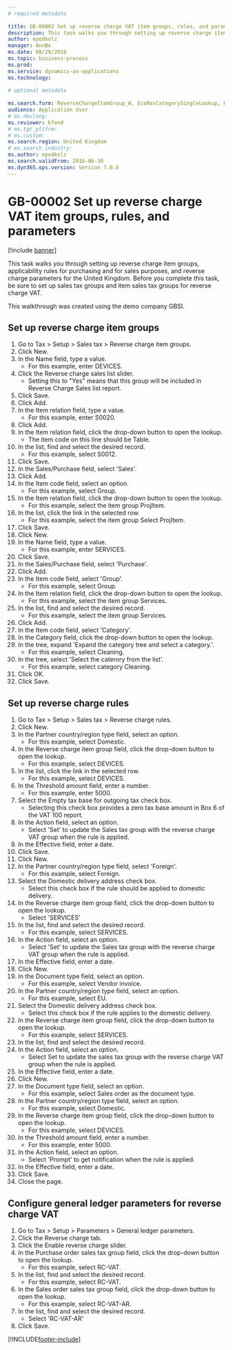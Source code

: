 ```yaml
--- 
# required metadata 
 
title: GB-00002 Set up reverse charge VAT item groups, rules, and parameters
description: This task walks you through setting up reverse charge item groups, applicability rules for purchasing and for sales purposes, and reverse charge parameters for the United Kingdom. 
author: epodkolz
manager: AnnBe 
ms.date: 08/29/2018
ms.topic: business-process 
ms.prod:  
ms.service: dynamics-ax-applications 
ms.technology:  
 
# optional metadata 
 
ms.search.form: ReverseChargeItemGroup_W, EcoResCategorySingleLookup, ReverseChargeRule_W, LedgerParameters, TaxGroupLookup   
audience: Application User 
# ms.devlang:  
ms.reviewer: kfend
# ms.tgt_pltfrm:  
# ms.custom:  
ms.search.region: United Kingdom
# ms.search.industry: 
ms.author: epodkolz
ms.search.validFrom: 2016-06-30 
ms.dyn365.ops.version: Version 7.0.0 
---
```

# GB-00002 Set up reverse charge VAT item groups, rules, and parameters

[!include [banner](../../includes/banner.md)]

This task walks you through setting up reverse charge item groups, applicability rules for purchasing and for sales purposes, and reverse charge parameters for the United Kingdom.  Before you complete this task, be sure to set up sales tax groups and item sales tax groups for reverse charge VAT. 

This walkthrough was created using the demo company GBSI.


## Set up reverse charge item groups
1. Go to Tax > Setup > Sales tax > Reverse charge item groups.
2. Click New.
3. In the Name field, type a value.
    * For this example, enter DEVICES.  
4. Click the Reverse charge sales list slider.
    * Setting this to "Yes"  means that this group will be included in Reverse Charge Sales list report.  
5. Click Save.
6. Click Add.
7. In the Item relation field, type a value.
    * For this example, enter S0020.  
8. Click Add.
9. In the Item relation field, click the drop-down button to open the lookup.
    * The item code on this line should be Table.  
10. In the list, find and select the desired record.
    * For this example, select S0012.  
11. Click Save.
12. In the Sales/Purchase field, select 'Sales'.
13. Click Add.
14. In the Item code field, select an option.
    * For this example, select Group.  
15. In the Item relation field, click the drop-down button to open the lookup.
    * For this example, select the item group ProjItem.  
16. In the list, click the link in the selected row.
    * For this example, select the item group Select ProjItem.  
17. Click Save.
18. Click New.
19. In the Name field, type a value.
    * For this example, enter SERVICES.  
20. Click Save.
21. In the Sales/Purchase field, select 'Purchase'.
22. Click Add.
23. In the Item code field, select 'Group'.
    * For this example, select Group.  
24. In the Item relation field, click the drop-down button to open the lookup.
    * For this example, select the item group Services.  
25. In the list, find and select the desired record.
    * For this example, select the item group Services.  
26. Click Add.
27. In the Item code field, select 'Category'.
28. In the Category field, click the drop-down button to open the lookup.
29. In the tree, expand 'Expand the category tree and select a category.'.
    * For this example, select Cleaning.  
30. In the tree, select 'Select the caterory from the list'.
    * For this example, select category Cleaning.  
31. Click OK.
32. Click Save.

## Set up reverse charge rules
1. Go to Tax > Setup > Sales tax > Reverse charge rules.
2. Click New.
3. In the Partner country/region type field, select an option.
    * For this example, select Domestic.  
4. In the Reverse charge item group field, click the drop-down button to open the lookup.
    * For this example, select DEVICES.  
5. In the list, click the link in the selected row.
    * For this example, select DEVICES.  
6. In the Threshold amount field, enter a number.
    * For this example, enter 5000.  
7. Select the Empty tax base for outgoing tax check box.
    * Selecting this check box provides a zero tax base amount in Box 6 of the VAT 100 report.  
8. In the Action field, select an option.
    * Select 'Set' to update the Sales tax group with the reverse charge VAT group when the rule is applied.  
9. In the Effective field, enter a date.
10. Click Save.
11. Click New.
12. In the Partner country/region type field, select 'Foreign'.
    * For this example, select Foreign.  
13. Select the Domestic delivery address check box.
    * Select this check box if the rule should be applied to domestic delivery.  
14. In the Reverse charge item group field, click the drop-down button to open the lookup.
    * Select 'SERVICES'  
15. In the list, find and select the desired record.
    * For this example, select SERVICES.  
16. In the Action field, select an option.
    * Select 'Set' to update the Sales tax group with the reverse charge VAT group when the rule is applied.  
17. In the Effective field, enter a date.
18. Click New.
19. In the Document type field, select an option.
    * For this example, select Vendor invoice.  
20. In the Partner country/region type field, select an option.
    * For this example, select EU.  
21. Select the Domestic delivery address check box.
    * Select this check box if the rule applies to the domestic delivery.  
22. In the Reverse charge item group field, click the drop-down button to open the lookup.
    * For this example, select SERVICES.  
23. In the list, find and select the desired record.
24. In the Action field, select an option.
    * Select Set to update the sales tax group with the reverse charge VAT group when the rule is applied.  
25. In the Effective field, enter a date.
26. Click New.
27. In the Document type field, select an option.
    * For this example, select Sales order as the document type.  
28. In the Partner country/region type field, select an option.
    * For this example, select Domestic.  
29. In the Reverse charge item group field, click the drop-down button to open the lookup.
    * For this example, select DEVICES.  
30. In the Threshold amount field, enter a number.
    * For this example, enter 5000.  
31. In the Action field, select an option.
    * Select 'Prompt' to get notification when the rule is applied.  
32. In the Effective field, enter a date.
33. Click Save.
34. Close the page.

## Configure general ledger parameters for reverse charge VAT
1. Go to Tax > Setup > Parameters > General ledger parameters.
2. Click the Reverse charge tab.
3. Click the Enable reverse charge slider.
4. In the Purchase order sales tax group field, click the drop-down button to open the lookup.
    * For this example, select RC-VAT.  
5. In the list, find and select the desired record.
    * For this example, select RC-VAT.  
6. In the Sales order sales tax group field, click the drop-down button to open the lookup.
    * For this example, select RC-VAT-AR.  
7. In the list, find and select the desired record.
    * Select 'RC-VAT-AR'  
8. Click Save.



[!INCLUDE[footer-include](../../../includes/footer-banner.md)]